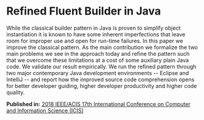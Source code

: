 <h1>Refined Fluent Builder in Java</h1>

While the classical builder pattern in Java is proven to simplify object instantiation it is known to have some inherent imperfections that leave room for improper use and open for run-time failures. In this paper we improve the classical pattern. As the main contribution we formalize the two main problems we see in the approach today and refine the pattern such that we overcome these limitations at a cost of some auxiliary plain Java code. We validate our result empirically.  We run the refined pattern through two major contemporary Java development environments -- Eclipse and IntelliJ -- and report how the improved source code comprehension opens for better developer guiding, higher developer productivity and higher code quality.
  
<b>Published in:</b> <a href="https://ieeexplore.ieee.org/xpl/mostRecentIssue.jsp?punumber=8430032">2018 IEEE/ACIS 17th International Conference on Computer and Information Science (ICIS)</a>
